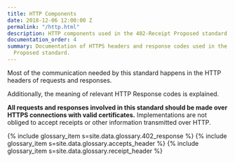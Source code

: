 ```yaml
---
title: HTTP Components
date: 2018-12-06 12:00:00 Z
permalink: "/http.html"
description: HTTP components used in the 402-Receipt Proposed standard.
documentation_order: 4
summary: Documentation of HTTPS headers and response codes used in the 402-Receipt
  Proposed standard.
---
```


Most of the communication needed by this standard happens in the HTTP headers of requests and responses.  

Additionally, the meaning of relevant HTTP Response codes is explained.

**All requests and responses involved in this standard should be made over HTTPS connections with valid certificates.** Implementations are not obliged to accept receipts or other information transmitted over HTTP.

{% include glossary_item s=site.data.glossary.402_response %}
{% include glossary_item s=site.data.glossary.accepts_header %}
{% include glossary_item s=site.data.glossary.receipt_header %}
